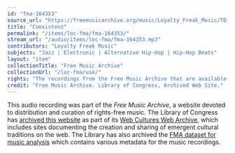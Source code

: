 ```yaml
---
id: "fma-164353"
source_url: "https://freemusicarchive.org/music/Loyalty_Freak_Music/TO_CHILL_AND_STAY_AWAKE/Loyalty_Freak_Music_-_TO_CHILL_AND_STAY_AWAKE_-_01_Coexistenz"
title: "Coexistenz"
permalink: "/items/loc-fma/fma-164353/"
stream_url: "/audio/items/loc-fma/fma-164353.mp3"
contributors: "Loyalty Freak Music"
subjects: "Jazz | Electronic | Alternative Hip-Hop | Hip-Hop Beats"
layout: "item"
collectionTitle: "Free Music Archive"
collectionUrl: "/loc-fma/use/"
rights: "The recordings from the Free Music Archive that are available on Citizen DJ have a CC0 1.0 Universal License (Public Domain Dedication) which means you can copy, modify, distribute and perform the work, even for commercial purposes, all without asking permission."
credit: "Free Music Archive. Library of Congress, Archived Web Site."
---
```


This audio recording was part of the _Free Music Archive_, a website devoted to distribution and curation of rights-free music. The Library of Congress has [archived this website](https://www.loc.gov/item/lcwaN0026492/) as part of its [Web Cultures Web Archive](https://www.loc.gov/collections/web-cultures-web-archive/about-this-collection/), which includes sites documenting the creation and sharing of emergent cultural traditions on the web. The Library has also archived the [FMA dataset for music analysis](https://catalog.loc.gov/vwebv/search?searchCode=LCCN&searchArg=2018655052&searchType=1&permalink=y) which contains various metadata for the music recordings.